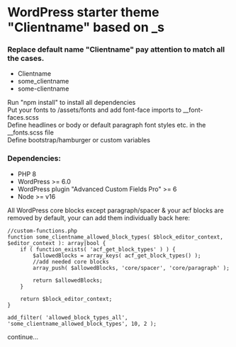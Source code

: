 # WordPress starter theme "Clientname" based on _s

### Replace default name "Clientname" pay attention to match all the cases.
- Clientname
- some_clientname
- some-clientname

Run "npm install" to install all dependencies  
Put your fonts to /assets/fonts and add font-face imports to  __font-faces.scss   
Define headlines or body or default paragraph font styles etc. in the __fonts.scss file  
Define bootstrap/hamburger or custom variables

### Dependencies:   
- PHP 8   
- WordPress >= 6.0
- WordPress plugin "Advanced Custom Fields Pro" >= 6
- Node >= v16

All WordPress core blocks except paragraph/spacer & your acf blocks are removed by default, your can add them individually back here:

```
//custom-functions.php
function some_clientname_allowed_block_types( $block_editor_context, $editor_context ): array|bool {
	if ( function_exists( 'acf_get_block_types' ) ) {
		$allowedBlocks = array_keys( acf_get_block_types() );
		//add needed core blocks
		array_push( $allowedBlocks, 'core/spacer', 'core/paragraph' );
		
		return $allowedBlocks;
	}
	
	return $block_editor_context;
}

add_filter( 'allowed_block_types_all', 'some_clientname_allowed_block_types', 10, 2 );
``` 
continue...
